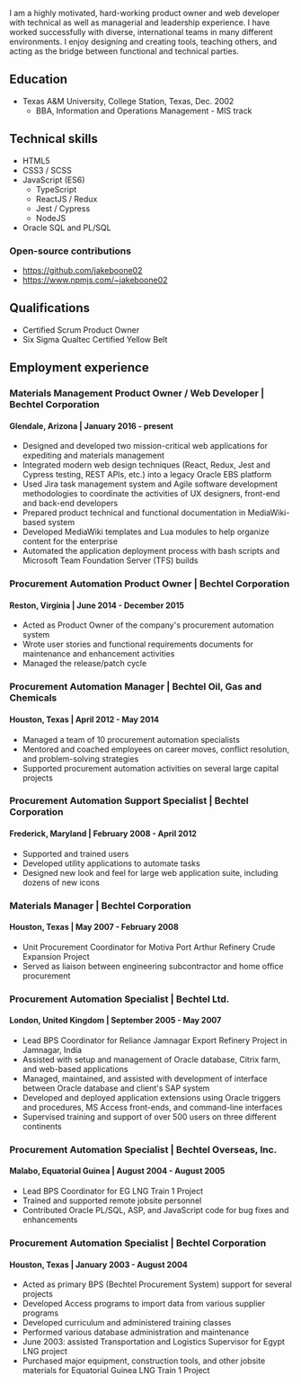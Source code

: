 I am a highly motivated, hard-working product owner and web developer with technical as well as managerial and leadership experience. I have worked successfully with diverse, international teams in many different environments. I enjoy designing and creating tools, teaching others, and acting as the bridge between functional and technical parties.

## Education

- Texas A&M University, College Station, Texas, Dec. 2002
  - BBA, Information and Operations Management - MIS track

## Technical skills

- HTML5
- CSS3 / SCSS
- JavaScript (ES6)
  - TypeScript
  - ReactJS / Redux
  - Jest / Cypress
  - NodeJS
- Oracle SQL and PL/SQL

### Open-source contributions

- https://github.com/jakeboone02
- https://www.npmjs.com/~jakeboone02

## Qualifications

- Certified Scrum Product Owner
- Six Sigma Qualtec Certified Yellow Belt

## Employment experience

### Materials Management Product Owner / Web Developer | Bechtel Corporation

#### Glendale, Arizona | January 2016 - present

- Designed and developed two mission-critical web applications for expediting and materials management
- Integrated modern web design techniques (React, Redux, Jest and Cypress testing, REST APIs, etc.) into a legacy Oracle EBS platform
- Used Jira task management system and Agile software development methodologies to coordinate the activities of UX designers, front-end and back-end developers
- Prepared product technical and functional documentation in MediaWiki-based system
- Developed MediaWiki templates and Lua modules to help organize content for the enterprise
- Automated the application deployment process with bash scripts and Microsoft Team Foundation Server (TFS) builds

### Procurement Automation Product Owner | Bechtel Corporation

#### Reston, Virginia | June 2014 - December 2015

- Acted as Product Owner of the company's procurement automation system
- Wrote user stories and functional requirements documents for maintenance and enhancement activities
- Managed the release/patch cycle

### Procurement Automation Manager | Bechtel Oil, Gas and Chemicals

#### Houston, Texas | April 2012 - May 2014

- Managed a team of 10 procurement automation specialists
- Mentored and coached employees on career moves, conflict resolution, and problem-solving strategies
- Supported procurement automation activities on several large capital projects

### Procurement Automation Support Specialist | Bechtel Corporation

#### Frederick, Maryland | February 2008 - April 2012

- Supported and trained users
- Developed utility applications to automate tasks
- Designed new look and feel for large web application suite, including dozens of new icons

### Materials Manager | Bechtel Corporation

#### Houston, Texas | May 2007 - February 2008

- Unit Procurement Coordinator for Motiva Port Arthur Refinery Crude Expansion Project
- Served as liaison between engineering subcontractor and home office procurement

### Procurement Automation Specialist | Bechtel Ltd.

#### London, United Kingdom | September 2005 - May 2007

- Lead BPS Coordinator for Reliance Jamnagar Export Refinery Project in Jamnagar, India
- Assisted with setup and management of Oracle database, Citrix farm, and web-based applications
- Managed, maintained, and assisted with development of interface between Oracle database and client's SAP system
- Developed and deployed application extensions using Oracle triggers and procedures, MS Access front-ends, and command-line interfaces
- Supervised training and support of over 500 users on three different continents

### Procurement Automation Specialist | Bechtel Overseas, Inc.

#### Malabo, Equatorial Guinea | August 2004 - August 2005

- Lead BPS Coordinator for EG LNG Train 1 Project
- Trained and supported remote jobsite personnel
- Contributed Oracle PL/SQL, ASP, and JavaScript code for bug fixes and enhancements

### Procurement Automation Specialist | Bechtel Corporation

#### Houston, Texas | January 2003 - August 2004

- Acted as primary BPS (Bechtel Procurement System) support for several projects
- Developed Access programs to import data from various supplier programs
- Developed curriculum and administered training classes
- Performed various database administration and maintenance
- June 2003: assisted Transportation and Logistics Supervisor for Egypt LNG project
- Purchased major equipment, construction tools, and other jobsite materials for Equatorial Guinea LNG Train 1 Project
